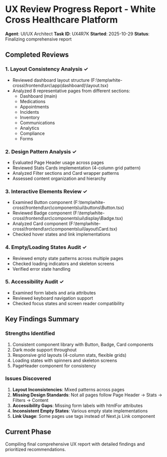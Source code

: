 # UX Review Progress Report - White Cross Healthcare Platform

**Agent**: UI/UX Architect
**Task ID**: UX4R7K
**Started**: 2025-10-29
**Status**: Finalizing comprehensive report

## Completed Reviews

### 1. Layout Consistency Analysis ✓
- Reviewed dashboard layout structure (F:\temp\white-cross\frontend\src\app\(dashboard)\layout.tsx)
- Analyzed 8 representative pages from different sections:
  - Dashboard (main)
  - Medications
  - Appointments
  - Incidents
  - Inventory
  - Communications
  - Analytics
  - Compliance
  - Forms

### 2. Design Pattern Analysis ✓
- Evaluated Page Header usage across pages
- Reviewed Stats Cards implementation (4-column grid pattern)
- Analyzed Filter sections and Card wrapper patterns
- Assessed content organization and hierarchy

### 3. Interactive Elements Review ✓
- Examined Button component (F:\temp\white-cross\frontend\src\components\ui\buttons\Button.tsx)
- Reviewed Badge component (F:\temp\white-cross\frontend\src\components\ui\display\Badge.tsx)
- Analyzed Card component (F:\temp\white-cross\frontend\src\components\ui\layout\Card.tsx)
- Checked hover states and link implementations

### 4. Empty/Loading States Audit ✓
- Reviewed empty state patterns across multiple pages
- Checked loading indicators and skeleton screens
- Verified error state handling

### 5. Accessibility Audit ✓
- Examined form labels and aria attributes
- Reviewed keyboard navigation support
- Checked focus states and screen reader compatibility

## Key Findings Summary

### Strengths Identified
1. Consistent component library with Button, Badge, Card components
2. Dark mode support throughout
3. Responsive grid layouts (4-column stats, flexible grids)
4. Loading states with spinners and skeleton screens
5. PageHeader component for consistency

### Issues Discovered
1. **Layout Inconsistencies**: Mixed patterns across pages
2. **Missing Design Standards**: Not all pages follow Page Header → Stats → Filters → Content
3. **Accessibility Gaps**: Missing form labels with htmlFor attributes
4. **Inconsistent Empty States**: Various empty state implementations
5. **Link Usage**: Some pages use <a> tags instead of Next.js Link component

## Current Phase
Compiling final comprehensive UX report with detailed findings and prioritized recommendations.
